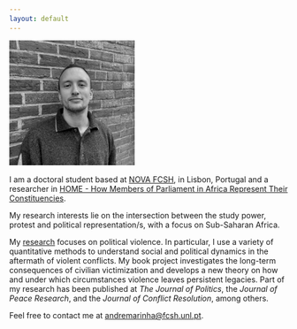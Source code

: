 ```yaml
---
layout: default
---
```


<img src="files/IMG_5030_bw.jpeg" style="width: 45%; height: 45%" >



I am a doctoral student based at [NOVA FCSH](https://www.fcsh.unl.pt/), in Lisbon, Portugal and a researcher in [HOME - How Members of Parliament in Africa Represent Their Constituencies](https://project-home.pt/).

My research interests lie on the intersection between the study power, protest and political representation/s, with a focus on Sub-Saharan Africa.

My [research](./research.html) focuses on political violence. In particular, I use a variety of quantitative methods to understand social and political dynamics in the aftermath of violent conflicts. My book project investigates the long-term consequences of civilian victimization and develops a new theory on how and under which circumstances violence leaves persistent legacies. Part of my research has been published at *The Journal of Politics*, the *Journal of Peace Research*, and the *Journal of Conflict Resolution*, among others.

Feel free to contact me at [andremarinha@fcsh.unl.pt](mailto:andremarinha@fcsh.unl.pt).

